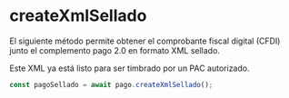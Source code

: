 # createXmlSellado

El siguiente método permite obtener el comprobante fiscal digital (CFDI) junto el complemento pago 2.0 en formato XML sellado.

Este XML ya está listo para ser timbrado por un PAC autorizado.

```ts
const pagoSellado = await pago.createXmlSellado();
```
